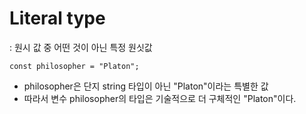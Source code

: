 # Literal type

: 원시 값 중 어떤 것이 아닌 특정 원싯값

```
const philosopher = "Platon";
```

- philosopher은 단지 string 타입이 아닌 "Platon"이라는 특별한 값
- 따라서 변수 philosopher의 타입은 기술적으로 더 구체적인 "Platon"이다.
